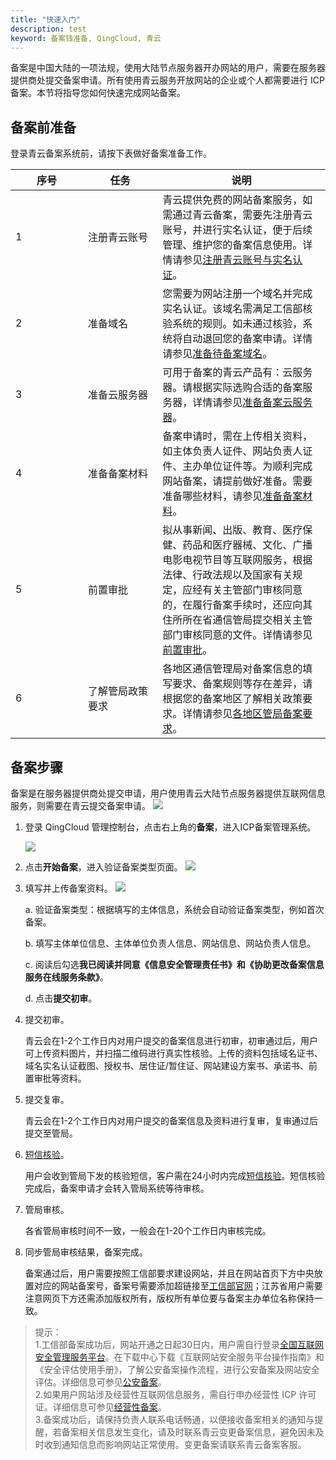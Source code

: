 ```yaml
---
title: "快速入门"
description: test
keyword: 备案钱准备, QingCloud, 青云
---
```




备案是中国大陆的一项法规，使用大陆节点服务器开办网站的用户，需要在服务器提供商处提交备案申请。所有使用青云服务开放网站的企业或个人都需要进行 ICP 备案。本节将指导您如何快速完成网站备案。

## 备案前准备

登录青云备案系统前，请按下表做好备案准备工作。

| <span style="display:inline-block;width:100px">序号</span> | <span style="display:inline-block;width:100px">任务</span>             | 说明                                                         |
| ---- | ---------------- | ------------------------------------------------------------ |
| 1    | 注册青云账号       | 青云提供免费的网站备案服务，如需通过青云备案，需要先注册青云账号，并进行实名认证，便于后续管理、维护您的备案信息使用。详情请参见[注册青云账号与实名认证](../../prepare/regist/)。 |
| 2    | 准备域名         | 您需要为网站注册一个域名并完成实名认证。该域名需满足工信部核验系统的规则。如未通过核验，系统将自动退回您的备案申请。详情请参见[准备待备案域名](../../prepare/prepare_icp/)。 |
| 3    | 准备云服务器      | 可用于备案的青云产品有：云服务器。请根据实际选购合适的备案服务器，详情请参见[准备备案云服务器](../../prepare/prepare_vm/)。 |
| 4    | 准备备案材料     | 备案申请时，需在上传相关资料，如主体负责人证件、网站负责人证件、主办单位证件等。为顺利完成网站备案，请提前做好准备。需要准备哪些材料，请参见[准备备案材料](../../prepare/prepare_material/)。 |
| 5    | 前置审批         | 拟从事新闻、出版、教育、医疗保健、药品和医疗器械、文化、广播电影电视节目等互联网服务，根据法律、行政法规以及国家有关规定，应经有关主管部门审核同意的，在履行备案手续时，还应向其住所所在省通信管局提交相关主管部门审核同意的文件。详情请参见[前置审批](../../prepare/pre_approval/)。 |
| 6    | 了解管局政策要求 | 各地区通信管理局对备案信息的填写要求、备案规则等存在差异，请根据您的备案地区了解相关政策要求。详情请参见[各地区管局备案要求](../../prepare/policy_requirement/policy_requirement/)。 |



## 备案步骤

备案是在服务器提供商处提交申请，用户使用青云大陆节点服务器提供互联网信息服务，则需要在青云提交备案申请。
![](../../_images/beian_process.png)

1. 登录 QingCloud 管理控制台，点击右上角的**备案**，进入ICP备案管理系统。


    ![](../../_images/icp_management.png)

3. 点击**开始备案**，进入验证备案类型页面。
![](../../_images/verify_record_type.png)

4. 填写并上传备案资料。
    ![](../../_images/step1.png)

   a. 验证备案类型：根据填写的主体信息，系统会自动验证备案类型，例如首次备案。

   b. 填写主体单位信息、主体单位负责人信息、网站信息、网站负责人信息。

   c. 阅读后勾选**我已阅读并同意《信息安全管理责任书》和《协助更改备案信息服务在线服务条款》**。

   d. 点击**提交初审**。

5. 提交初审。

   青云会在1-2个工作日内对用户提交的备案信息进行初审，初审通过后，用户可上传资料图片，并扫描二维码进行真实性核验。上传的资料包括域名证书、域名实名认证截图、授权书、居住证/暂住证、网站建设方案书、承诺书、前置审批等资料。

6. 提交复审。

   青云会在1-2个工作日内对用户提交的备案信息及资料进行复审，复审通过后提交至管局。

8. [短信核验](../../manual/filing_sm_check/)。

   用户会收到管局下发的核验短信，客户需在24小时内完成[短信核验](../../manual/filing_sm_check/)。短信核验完成后，备案申请才会转入管局系统等待审核。

9. 管局审核。

   各省管局审核时间不一致，一般会在1-20个工作日内审核完成。

9. 同步管局审核结果，备案完成。

    备案通过后，用户需要按照工信部要求建设网站，并且在网站首页下方中央放置对应的网站备案号，备案号需要添加超链接至[工信部官网](https://beian.miit.gov.cn/)；江苏省用户需要注意网页下方还需添加版权所有，版权所有单位要与备案主办单位名称保持一致。

> 提示：  
>  1.工信部备案成功后，网站开通之日起30日内，用户需自行登录[全国互联网安全管理服务平台](http://www.beian.gov.cn/portal/index.do)。在下载中心下载《互联网站安全服务平台操作指南》和《安全评估使用手册》，了解公安备案操作流程，进行公安备案及网站安全评估。详细信息可参见[公安备案](../../filing/public_filing/)。  
>  2.如果用户网站涉及经营性互联网信息服务，需自行申办经营性 ICP 许可证。详细信息可参见[经营性备案](../../filing/operational_filing/)。  
>  3.备案成功后，请保持负责人联系电话畅通，以便接收备案相关的通知与提醒，若备案相关信息发生变化，请及时联系青云变更备案信息，避免因未及时收到通知信息而影响网站正常使用。变更备案请联系青云备案客服。